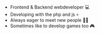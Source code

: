 - Frontend & Backend webdeveloper 💻
- Developing with the php and js 💀 
- Always eager to meet new people 👨‍👦
- Sometimes like to develop games too 🎮
